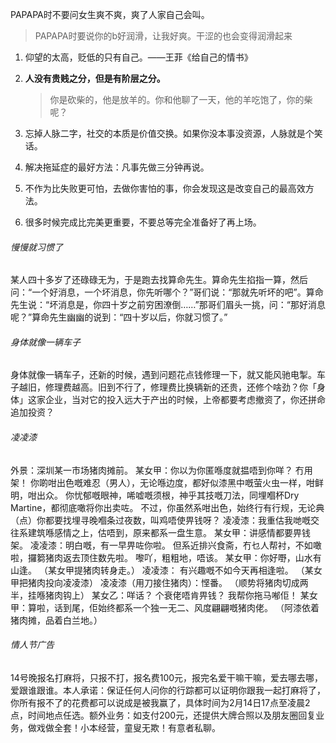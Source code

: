 PAPAPA时不要问女生爽不爽，爽了人家自己会叫。 

> PAPAPA时要说你的b好润滑，让我好爽。干涩的也会变得润滑起来



1. 仰望的太高，贬低的只有自己。——王菲《给自己的情书》

2. **人没有贵贱之分，但是有阶层之分。** 

   > 你是砍柴的，他是放羊的。你和他聊了一天，他的羊吃饱了，你的柴呢？

3. 忘掉人脉二字，社交的本质是价值交换。如果你没本事没资源，人脉就是个笑话。

4. 解决拖延症的最好方法：凡事先做三分钟再说。

5. 不作为比失败更可怕，去做你害怕的事，你会发现这是改变自己的最高效方法。

6. 很多时候完成比完美更重要，不要总等完全准备好了再上场。



###### 慢慢就习惯了

某人四十多岁了还碌碌无为，于是跑去找算命先生。算命先生掐指一算，然后问：“一个好消息，一个坏消息，你先听哪个？”哥们说：“那就先听坏的吧”。算命先生说：“坏消息是，你四十岁之前穷困潦倒……”那哥们眉头一挑，问：“那好消息呢？”算命先生幽幽的说到：“四十岁以后，你就习惯了。”

<!-- more -->

###### 身体就像一辆车子

身体就像一辆车子，还新的时候，遇到问题花点钱修理一下，就又能风驰电掣。车子越旧，修理费越高。旧到不行了，修理费比换辆新的还贵，还修个啥劲？你「身体」这家企业，当对它的投入远大于产出的时候，上帝都要考虑撤资了，你还拼命追加投资？

###### 凌凌漆

外景：深圳某一市场猪肉摊前。 
某女甲：你以为你匿喺度就揾唔到你咩？ 冇用架！ 你啲咁出色嘅难忍（男人），无论喺边度，都好似漆黑中嘅萤火虫一样，咁鲜明，咁出众。 你忧郁嘅眼神，唏嘘嘅须根，神乎其技嘅刀法，同埋嗰杯Dry Martine，都彻底噉将你出卖咗。 不过，你虽然系咁出色，始终行有行规，无论典（点）你都要找埋寻晚嗰条过夜数，叫鸡唔使畀钱呀？ 
凌凌漆：我重估我哋嘅交往系建筑喺感情之上，估唔到，原来都系一盘生意。 
某女甲：讲感情都要畀钱架。 
凌凌漆：明白嘅，有一早畀咗你啦。 但系近排兴食斋，冇乜人帮衬，不如噉啦，攞篘猪肉返去顶住数先啦。 嚟吖，粗粗地，唔该。 
某女甲：你好嘢，山水有山逢。 （某女甲提猪肉转身走。） 
凌凌漆： 
有兴趣嘅不如今天再相逢啦。 
（某女甲把猪肉投向凌凌漆） 
凌凌漆（用刀接住猪肉）：悭番。 （顺势将猪肉切成两半，挂喺猪肉钩上） 
某女乙：咩话？ 个衰佬唔肯畀钱？ 我帮你拖马喐佢！ 
某女甲：算啦，话到尾，佢始终都系一个独一无二、风度翩翩嘅猪肉佬。 
（阿漆依着猪肉摊，品着白兰地。） 

###### 情人节广告

14号晚报名打麻将，只报不打，报名费100元，报完名爱干嘛干嘛，爱去哪去哪，爱跟谁跟谁。本人承诺：保证任何人问你的行踪都可以证明你跟我一起打麻将了，你所有报不了的花费都可以说成是被我赢了，具体时间为2月14日17点至凌晨2点，时间地点任选。额外业务：如支付200元，还提供大牌合照以及朋友圈回复业务，做戏做全套！小本经营，童叟无欺！有意者私聊。